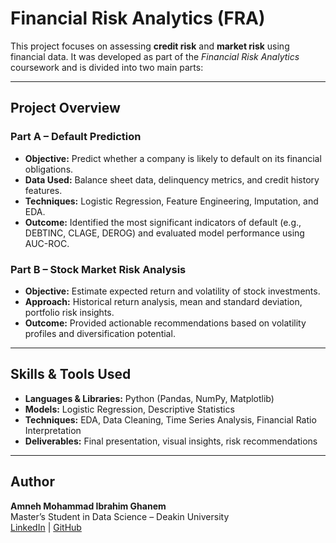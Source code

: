 #  Financial Risk Analytics (FRA)

This project focuses on assessing **credit risk** and **market risk** using financial data. It was developed as part of the *Financial Risk Analytics* coursework and is divided into two main parts:

---

## Project Overview

### Part A – Default Prediction
- **Objective:** Predict whether a company is likely to default on its financial obligations.
- **Data Used:** Balance sheet data, delinquency metrics, and credit history features.
- **Techniques:** Logistic Regression, Feature Engineering, Imputation, and EDA.
- **Outcome:** Identified the most significant indicators of default (e.g., DEBTINC, CLAGE, DEROG) and evaluated model performance using AUC-ROC.

### Part B – Stock Market Risk Analysis
- **Objective:** Estimate expected return and volatility of stock investments.
- **Approach:** Historical return analysis, mean and standard deviation, portfolio risk insights.
- **Outcome:** Provided actionable recommendations based on volatility profiles and diversification potential.

---

## Skills & Tools Used

- **Languages & Libraries:** Python (Pandas, NumPy, Matplotlib)
- **Models:** Logistic Regression, Descriptive Statistics
- **Techniques:** EDA, Data Cleaning, Time Series Analysis, Financial Ratio Interpretation
- **Deliverables:** Final presentation, visual insights, risk recommendations

---

##  Author

**Amneh Mohammad Ibrahim Ghanem**  
Master’s Student in Data Science – Deakin University  
[LinkedIn](https://www.linkedin.com/in/amneh-m) | [GitHub](https://github.com/amneh992)


